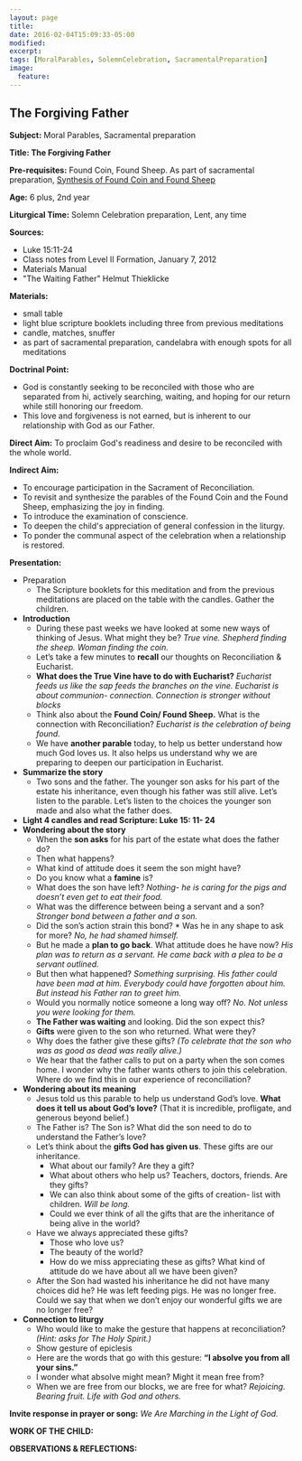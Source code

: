 ```yaml
---
layout: page
title:
date: 2016-02-04T15:09:33-05:00
modified:
excerpt:
tags: [MoralParables, SolemnCelebration, SacramentalPreparation]
image:
  feature:
---
```


## The Forgiving Father

**Subject:** Moral Parables, Sacramental preparation

**Title: The Forgiving Father**

**Pre-requisites:** Found Coin, Found Sheep. As part of sacramental preparation, [Synthesis of Found Coin and Found Sheep](../FoundCoinSheep)

**Age:** 6 plus, 2nd year

**Liturgical Time:** Solemn Celebration preparation, Lent, any time

**Sources:**

* Luke 15:11-24
* Class notes from Level II Formation, January 7, 2012
* Materials Manual
* "The Waiting Father" Helmut Thieklicke

**Materials:**

* small table
* light blue scripture booklets including three from previous meditations
* candle, matches, snuffer
* as part of sacramental preparation, candelabra with enough spots for all meditations

**Doctrinal Point:**

* God is constantly seeking to be reconciled with those who are separated from hi, actively searching, waiting, and hoping for our return while still honoring our freedom.
* This love and forgiveness is not earned, but is inherent to our relationship with God as our Father.

**Direct Aim:** To proclaim God's readiness and desire to be reconciled with the whole world.

**Indirect Aim:**

* To encourage participation in the Sacrament of Reconciliation.
* To revisit and synthesize the parables of the Found Coin and the Found Sheep, emphasizing the joy in finding.
* To introduce the examination of conscience.
* To deepen the child's appreciation of general confession in the liturgy.
* To ponder the communal aspect of the celebration when a relationship is restored.

**Presentation:**

* Preparation
  * The Scripture booklets for this meditation and from the previous meditations are placed on the table with the candles. Gather the children.
* **Introduction**
  * During these past weeks we have looked at some new ways of thinking of Jesus. What might they be? *True vine. Shepherd finding the sheep. Woman finding the coin.*
  * Let’s take a few minutes to **recall** our thoughts on Reconciliation & Eucharist.
  * **What does the True Vine have to do with Eucharist?** *Eucharist feeds us like the sap feeds the branches on the vine. Eucharist is about communion- connection. Connection is stronger without blocks*
  * Think also about the **Found Coin/ Found Sheep.** What is the connection with Reconciliation? *Eucharist is the celebration of being found.*
  * We have **another parable** today, to help us better understand how much God loves us. It also helps us understand why we are preparing to deepen our participation in Eucharist.
* **Summarize the story**
  * Two sons and the father. The younger son asks for his part of the estate his inheritance, even though his father was still alive. Let’s listen to the parable. Let’s listen to the choices the younger son made and also what the father does.
* **Light 4 candles and read Scripture: Luke 15: 11- 24**
* **Wondering about the story**
  * When the **son asks** for his part of the estate what does the father do?
  * Then what happens?
  * What kind of attitude does it seem the son might have?
  * Do you know what a **famine** is?
  * What does the son have left? *Nothing- he is caring for the pigs and doesn’t even get to eat their food.*
  * What was the difference between being a servant and a son? *Stronger bond between a father and a son.*
  * Did the son’s action strain this bond? * Was he in any shape to ask for more? *No, he had shamed himself.*
  * But he made a **plan to go back**.  What attitude does he have now? *His plan was to return as a servant. He came back with a plea to be a servant outlined.*
  * But then what happened? *Something surprising. His father could have been mad at him. Everybody could have forgotten about him. But instead his Father ran to greet him.*
  * Would you normally notice someone a long way off? *No. Not unless you were looking for them.*
  * **The Father was waiting** and looking. Did the son expect this?
  * **Gifts** were given to the son who returned. What were they?
  * Why does the father give these gifts? *(To celebrate that the son who was as good as dead was really alive.)*
  * We hear that the father calls to put on a party when the son comes home.  I wonder why the father wants others to join this celebration. Where do we find this in our experience of reconciliation?
* **Wondering about its meaning**
  * Jesus told us this parable to help us understand God’s love. **What does it tell us about God’s love?** (That it is incredible, profligate, and generous beyond belief.)
  * The Father is? The Son is? What did the son need to do to understand the Father’s love?
  * Let’s think about the **gifts God has given us**. These gifts are our inheritance.
    * What about our family? Are they a gift?
    * What about others who help us?  Teachers, doctors, friends. Are they gifts?
    * We can also think about some of the gifts of creation- list with children. *Will be long.*
    * Could we ever think of all the gifts that are the inheritance of being alive in the world?
  * Have we always appreciated these gifts?
    * Those who love us?
    * The beauty of the world?
    * How do we miss appreciating these as gifts? What kind of attitude do we have about all we have been given?
  * After the Son had wasted his inheritance he did not have many choices did he? He was left feeding pigs. He was no longer free. Could we say that when we don’t enjoy our wonderful gifts we are no longer free?
* **Connection to liturgy**
  * Who would like to make the gesture that happens at reconciliation? *(Hint: asks for The Holy Spirit.)*
  * Show gesture of epiclesis
  * Here are the words that go with this gesture: **“I absolve you from all your sins.”**
  * I wonder what absolve might mean? Might it mean free from?
  * When we are free from our blocks, we are free for what? *Rejoicing. Bearing fruit. Life with God and others.*

**Invite response in prayer or song:** *We Are Marching in the Light of God.*

**WORK OF THE CHILD:**

**OBSERVATIONS & REFLECTIONS:**
